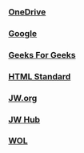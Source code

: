 ###  [OneDrive](https://onedrive.live.com)
###  [Google](https://google.com)
###  [Geeks For Geeks](geeksforgeeks.html)
###  [HTML Standard](https://html.spec.whatwg.org/multipage/)
###  [JW.org](https://jw.org)
###  [JW Hub](https://hub.jw.org)
###  [WOL](https://wol.jw.org)
